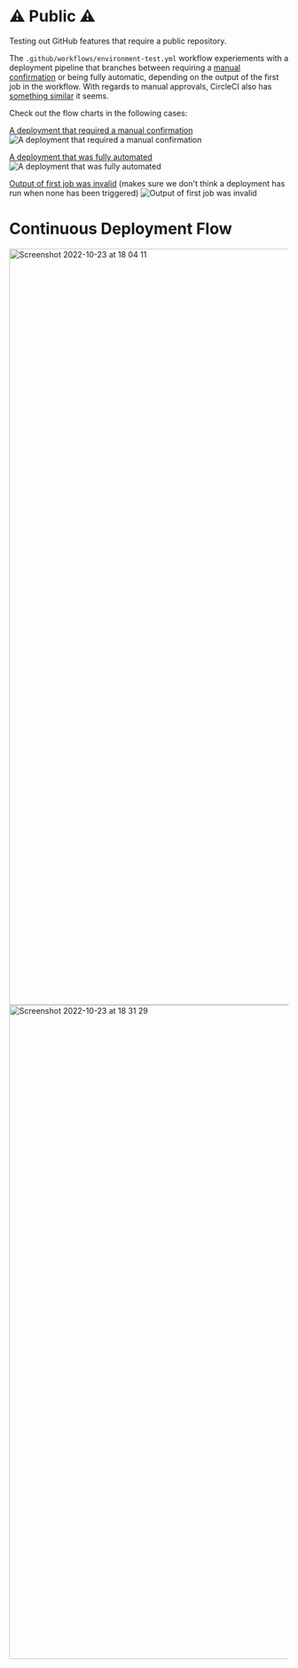# ⚠️ Public ⚠️
Testing out GitHub features that require a public repository.

The `.github/workflows/environment-test.yml` workflow experiements with a deployment pipeline that branches between requiring a [manual confirmation](https://docs.github.com/en/free-pro-team@latest/actions/managing-workflow-runs/reviewing-deployments) or being fully automatic, depending on the output of the first job in the workflow. With regards to manual approvals, CircleCI also has [something similar](https://circleci.com/docs/2.0/workflows/#holding-a-workflow-for-a-manual-approval) it seems.

Check out the flow charts in the following cases:

[A deployment that required a manual confirmation](https://github.com/famly/public-playground/actions/runs/452470323)
![A deployment that required a manual confirmation](https://user-images.githubusercontent.com/1189998/103345420-a0989680-4a91-11eb-90ae-3ad075407aa6.png)

[A deployment that was fully automated](https://github.com/famly/public-playground/actions/runs/452472723)
![A deployment that was fully automated](https://user-images.githubusercontent.com/1189998/103345416-a0000000-4a91-11eb-9a7a-3364cdb1d194.png)

[Output of first job was invalid](https://github.com/famly/public-playground/actions/runs/452467071) (makes sure we don't think a deployment has run when none has been triggered)
![Output of first job was invalid](https://user-images.githubusercontent.com/1189998/103345421-a1312d00-4a91-11eb-90f2-0fa94fba46ed.png)

# Continuous Deployment Flow

<img width="1363" alt="Screenshot 2022-10-23 at 18 04 11" src="https://user-images.githubusercontent.com/1189998/197402815-116c801b-249f-44be-85be-36e5183c827d.png">


<img width="1179" alt="Screenshot 2022-10-23 at 18 31 29" src="https://user-images.githubusercontent.com/1189998/197404070-bcb3c4fb-e2a6-4e34-89b2-5902e52d284f.png">
